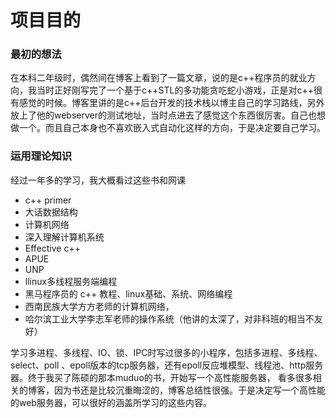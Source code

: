 # 项目目的



### 最初的想法

在本科二年级时，偶然间在博客上看到了一篇文章，说的是c++程序员的就业方向，我当时正好刚写完了一个基于c++STL的多功能贪吃蛇小游戏，正是对c++很有感觉的时候。博客里讲的是c++后台开发的技术栈以博主自己的学习路线，另外放上了他的webserver的测试地址，当时点进去了感觉这个东西很厉害。自己也想做一个。而且自己本身也不喜欢嵌入式自动化这样的方向，于是决定要自己学习。

###  运用理论知识

经过一年多的学习，我大概看过这些书和网课

* c++ primer                                                        
* 大话数据结构
* 计算机网络
* 深入理解计算机系统
* Effective c++
* APUE
* UNP
* llinux多线程服务端编程
* 黑马程序员的 c++ 教程、linux基础、系统、网络编程
* 西南民族大学方方老师的计算机网络，
* 哈尔滨工业大学李志军老师的操作系统（他讲的太深了，对非科班的相当不友好）

学习多进程、多线程、IO、锁、IPC时写过很多的小程序，包括多进程、多线程、select、poll 、epoll版本的tcp服务器，还有epoll反应堆模型、线程池、http服务器。终于我买了陈硕的那本muduo的书，开始写一个高性能服务器，
看多很多相关的博客，因为书还是比较沉重晦涩的，博客总结性很强。于是决定写一个高性能的web服务器，可以很好的涵盖所学习的这些内容。